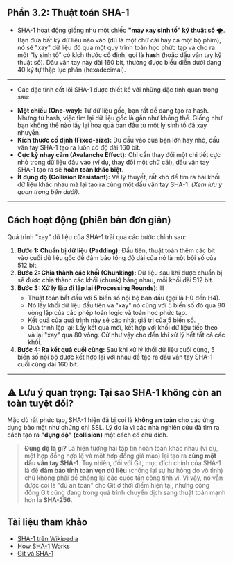 ## Phần 3.2: Thuật toán SHA-1
* SHA-1 hoạt động giống như một chiếc **"máy xay sinh tố" kỹ thuật số** 🌪️. Bạn đưa bất kỳ dữ liệu nào vào (dù là một chữ cái hay cả một bộ phim), nó sẽ "xay" dữ liệu đó qua một quy trình toán học phức tạp và cho ra một "ly sinh tố" có kích thước cố định, gọi là **hash** (hoặc dấu vân tay kỹ thuật số).
Dấu vân tay này dài 160 bit, thường được biểu diễn dưới dạng 40 ký tự thập lục phân (hexadecimal).
---
* Các đặc tính cốt lõi
SHA-1 được thiết kế với những đặc tính quan trọng sau:
- **Một chiều (One-way):** Từ dữ liệu gốc, bạn rất dễ dàng tạo ra hash. Nhưng từ hash, việc tìm lại dữ liệu gốc là gần như không thể. Giống như bạn không thể nào lấy lại hoa quả ban đầu từ một ly sinh tố đã xay nhuyễn.
- **Kích thước cố định (Fixed-size):** Dù đầu vào của bạn lớn hay nhỏ, dấu vân tay SHA-1 tạo ra luôn có độ dài 160 bit.
- **Cực kỳ nhạy cảm (Avalanche Effect):** Chỉ cần thay đổi một chi tiết cực nhỏ trong dữ liệu đầu vào (ví dụ, thay đổi một chữ cái), dấu vân tay SHA-1 tạo ra sẽ **hoàn toàn khác biệt**.
- **Ít đụng độ (Collision Resistant):** Về lý thuyết, rất khó để tìm ra hai khối dữ liệu khác nhau mà lại tạo ra cùng một dấu vân tay SHA-1. *(Xem lưu ý quan trọng bên dưới)*.
---
## Cách hoạt động (phiên bản đơn giản)
Quá trình "xay" dữ liệu của SHA-1 trải qua các bước chính sau:
1.  **Bước 1: Chuẩn bị dữ liệu (Padding):** Đầu tiên, thuật toán thêm các bit vào cuối dữ liệu gốc để đảm bảo tổng độ dài của nó là một bội số của 512 bit.
2.  **Bước 2: Chia thành các khối (Chunking):** Dữ liệu sau khi được chuẩn bị sẽ được chia thành các khối (chunk) bằng nhau, mỗi khối dài 512 bit.
3.  **Bước 3: Xử lý lặp đi lặp lại (Processing Rounds):** ⛓️
    * Thuật toán bắt đầu với 5 biến số nội bộ ban đầu (gọi là H0 đến H4).
    * Nó lấy khối dữ liệu đầu tiên và "xay" nó cùng với 5 biến số đó qua 80 vòng lặp của các phép toán logic và toán học phức tạp.
    * Kết quả của quá trình này sẽ cập nhật giá trị của 5 biến số.
    * Quá trình lặp lại: Lấy kết quả mới, kết hợp với khối dữ liệu tiếp theo và lại "xay" qua 80 vòng. Cứ như vậy cho đến khi xử lý hết tất cả các khối.
4.  **Bước 4: Ra kết quả cuối cùng:** Sau khi xử lý khối dữ liệu cuối cùng, 5 biến số nội bộ được kết hợp lại với nhau để tạo ra dấu vân tay SHA-1 cuối cùng dài 160 bit.
---
## ⚠️ Lưu ý quan trọng: Tại sao SHA-1 không còn an toàn tuyệt đối?
Mặc dù rất phức tạp, SHA-1 hiện đã bị coi là **không an toàn** cho các ứng dụng bảo mật như chứng chỉ SSL. Lý do là vì các nhà nghiên cứu đã tìm ra cách tạo ra **"đụng độ" (collision)** một cách có chủ đích.
> **Đụng độ là gì?** Là hiện tượng hai tập tin hoàn toàn khác nhau (ví dụ, một hợp đồng hợp lệ và một hợp đồng giả mạo) lại tạo ra **cùng một dấu vân tay SHA-1**.
Tuy nhiên, đối với Git, mục đích chính của SHA-1 là để **đảm bảo tính toàn vẹn dữ liệu** (chống lại sự hư hỏng do vô tình) chứ không phải để chống lại các cuộc tấn công tinh vi. Vì vậy, nó vẫn được coi là "đủ an toàn" cho Git ở thời điểm hiện tại, nhưng cộng đồng Git cũng đang trong quá trình chuyển dịch sang thuật toán mạnh hơn là **SHA-256**.

## Tài liệu tham khảo
* [SHA-1 trên Wikipedia](https://en.wikipedia.org/wiki/SHA-1)
* [How SHA-1 Works](https://www.movable-type.co.uk/scripts/sha1.html)
* [Git và SHA-1](https://git-scm.com/book/en/v2/Git-Internals-Git-Objects#_sha_1)
